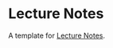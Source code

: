 # Lecture Notes

A template for [Lecture Notes](https://thefundamentaltheor3m.github.io/Lecture-Notes-Template-2025/main.pdf).
